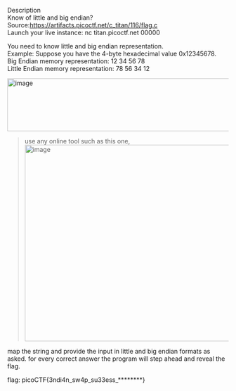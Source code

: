 Description<br>
Know of little and big endian? Source:https://artifacts.picoctf.net/c_titan/116/flag.c<br>
Launch your live instance: nc titan.picoctf.net 00000<br>

You need to know little and big endian representation.<br>
Example: Suppose you have the 4-byte hexadecimal value 0x12345678.<br>
Big Endian memory representation: 12 34 56 78<br>
Little Endian memory representation: 78 56 34 12<br>

<img width="692" height="120" alt="image" src="https://github.com/user-attachments/assets/713fff8e-415e-4041-b7fa-176350f363d3" /><br>

> use any online tool such as this one,<br>
<img width="495" height="447" alt="image" src="https://github.com/user-attachments/assets/e94f8a1e-8925-42dd-a325-6e1847d96cd2" /><br>

map the string and provide the input in little and big endian formats as asked. for every correct answer the program will step ahead and reveal the flag.<br>

flag: picoCTF{3ndi4n_sw4p_su33ess_********}<br>
